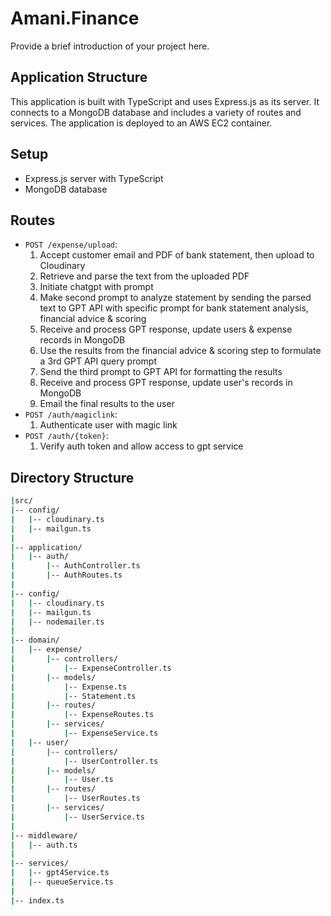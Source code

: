 # Amani.Finance

Provide a brief introduction of your project here.

## Application Structure

This application is built with TypeScript and uses Express.js as its server. It connects to a MongoDB database and includes a variety of routes and services. The application is deployed to an AWS EC2 container.

## Setup

- Express.js server with TypeScript
- MongoDB database

## Routes

- `POST /expense/upload`:
  1. Accept customer email and PDF of bank statement, then upload to Cloudinary
  2. Retrieve and parse the text from the uploaded PDF
  3. Initiate chatgpt with prompt
  4. Make second prompt to analyze statement by sending the parsed text to GPT API with specific prompt for bank statement analysis, financial advice & scoring
  5. Receive and process GPT response, update users & expense records in MongoDB
  6. Use the results from the financial advice & scoring step to formulate a 3rd GPT API query prompt
  7. Send the third prompt to GPT API for formatting the results
  8. Receive and process GPT response, update user's records in MongoDB
  9. Email the final results to the user
- `POST /auth/magiclink`:
  1. Authenticate user with magic link
- `POST /auth/{token}`:
  1. Verify auth token and allow access to gpt service

## Directory Structure

```bash
|src/
|-- config/
|   |-- cloudinary.ts
|   |-- mailgun.ts
|
|-- application/
|   |-- auth/
|       |-- AuthController.ts
|       |-- AuthRoutes.ts
|
|-- config/
|   |-- cloudinary.ts
|   |-- mailgun.ts
|   |-- nodemailer.ts
|
|-- domain/
|   |-- expense/
|       |-- controllers/
|           |-- ExpenseController.ts
|       |-- models/
|           |-- Expense.ts
|           |-- Statement.ts
|       |-- routes/
|           |-- ExpenseRoutes.ts
|       |-- services/
|           |-- ExpenseService.ts
|   |-- user/
|       |-- controllers/
|           |-- UserController.ts
|       |-- models/
|           |-- User.ts
|       |-- routes/
|           |-- UserRoutes.ts
|       |-- services/
|           |-- UserService.ts
|
|-- middleware/
|   |-- auth.ts
|
|-- services/
|   |-- gpt4Service.ts
|   |-- queueService.ts
|
|-- index.ts
```